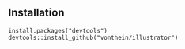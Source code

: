 ## Installation
```
install.packages("devtools")
devtools::install_github("vonthein/illustrator")
```
